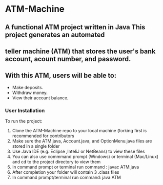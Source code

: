 # ATM-Machine 

## A functional ATM project written in Java  This project generates an automated 
## teller machine (ATM) that stores the user's bank account, acount number, and password. 
## With this ATM, users will be able to: 
   * Make deposits.
   * Withdraw money.
   * View their account balance.




### User Installation

To run the project:
1. Clone the ATM-Machine repo to your local machine (forking first is recommended for contributors
2. Make sure the ATM.java, Account.java, and OptionMenu.java files are stored in a single folder
3. Use Java IDE (e.g. Eclipse ,InteliJ or NetBeans) to view these files
4. You can also use commmand prompt (Windows) or terminal (Mac/Linux) and cd to the project directory to view them
5. In command prompt or terminal run command : javac ATM.java
6. After completion your folder will contain 3 .class files
7. In command prompt/terminal run command: java ATM
